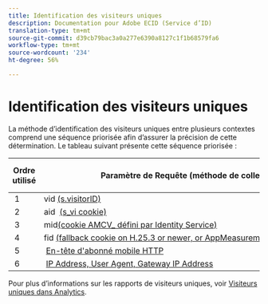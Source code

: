```yaml
---
title: Identification des visiteurs uniques
description: Documentation pour Adobe ECID (Service d’ID)
translation-type: tm+mt
source-git-commit: d39cb79bac3a0a277e6390a8127c1f1b68579fa6
workflow-type: tm+mt
source-wordcount: '234'
ht-degree: 56%

---
```



# Identification des visiteurs uniques

La méthode d’identification des visiteurs uniques entre plusieurs contextes comprend une séquence priorisée afin d’assurer la précision de cette détermination. Le tableau suivant présente cette séquence priorisée :

| Ordre utilisé | Paramètre de Requête (méthode de collecte) | Valeur de colonne post_visid_type | Présente lorsque |
|---|---|---|---|
|  1  | vid [(s.visitorID)](https://docs.adobe.com/content/help/fr-FR/analytics/technotes/visitor-identification.html)  | 0  | `s.visitorID` est définie. |
|  2  | aid  [(s_vi cookie)](https://docs.adobe.com/content/help/fr-FR/analytics/technotes/visitor-identification.html)  | 3  | Visitor had an existing s_vi cookie before you deployed the Visitor ID service, or you have a Visitor ID [grace period](https://docs.adobe.com/content/help/fr-FR/id-service/using/reference/analytics-reference/grace-period.html) configured.  |
|  3  | mid[(cookie AMCV_ défini par Identity Service)](https://docs.adobe.com/content/help/fr-FR/id-service/using/home.html)  |  5  |  Le navigateur du Visiteur accepte les cookies (propriétaires) et le serviced’identité est déployé.  |
|  4  | fid [(fallback cookie on H.25.3 or newer, or AppMeasurement for JavaScript)](https://docs.adobe.com/content/help/fr-FR/analytics/technotes/visitor-identification.html)  |  4  |  le navigateur du Visiteur accepte les cookies (propriétaires).  |
|  5  |  [En-tête d&#39;abonné mobile HTTP](https://docs.adobe.com/content/help/fr-FR/analytics/technotes/visitor-identification.html)  |  2  |  Le périphérique est reconnu comme un périphérique mobile.  |
|  6  |  [IP Address, User Agent, Gateway IP Address](https://docs.adobe.com/content/help/fr-FR/analytics/technotes/visitor-identification.html)  |  1  |  Le navigateur du Visiteur n’accepte pas les cookies. |

Pour plus d’informations sur les rapports de visiteurs uniques, voir [Visiteurs uniques dans Analytics](https://docs.adobe.com/content/help/fr-FR/analytics/components/variables/dimensions-reports/reports-unique-visitors-v15-dsc.html).

